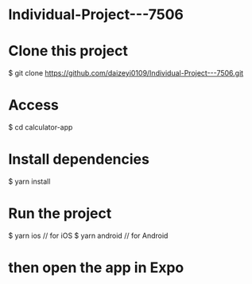 # Individual-Project---7506

# Clone this project
$ git clone https://github.com/daizeyi0109/Individual-Project---7506.git

# Access
$ cd calculator-app

# Install dependencies
$ yarn install

# Run the project
$ yarn ios // for iOS
$ yarn android // for Android

# then open the app in Expo
